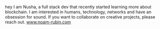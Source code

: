 hey I am Nusha, a full stack dev that recently started learning more about blockchain. 
I am interested in humans, technology, networks and have an obsession for sound. 
If you want to collaborate on creative projects, please reach out.
www.noam-rubin.com 


<!---
noamrubin22/noamrubin22 is a ✨ special ✨ repository because its `README.md` (this file) appears on your GitHub profile.
You can click the Preview link to take a look at your changes.
--->
